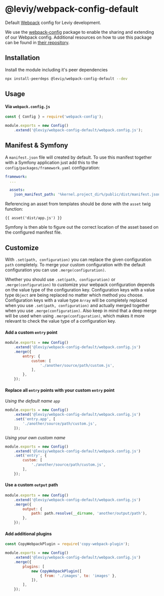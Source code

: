 # @leviy/webpack-config-default

Default [Webpack](https://webpack.js.org) config for Leviy development.

We use the [webpack-config](https://github.com/Fitbit/webpack-config) package to enable the
sharing and extending of our Webpack config. Additional resources on how to use this package
can be found in [their repository](https://github.com/Fitbit/webpack-config).

## Installation

Install the module including it's peer dependencies

```bash
npx install-peerdeps @leviy/webpack-config-default --dev
```

## Usage

#### Via `webpack.config.js`

```js
const { Config } = require('webpack-config');

module.exports = new Config()
    .extend('@leviy/webpack-config-default/webpack.config.js');
```

## Manifest & Symfony

A `manifest.json` file will created by default. To use this manifest together with a Symfony application
just add this to the `config/packages/framework.yaml` configuration:

```yaml
framework:
  ...

  assets:
    json_manifest_path: '%kernel.project_dir%/public/dist/manifest.json'
```

Referencing an asset from templates should be done with the `asset` twig function:

```twig
{{ asset('dist/app.js') }}
```

Symfony is then able to figure out the correct location of the asset based on the configured manifest file.

## Customize

With `.set(path, configuration)` you can replace the given configuration `path` completely.
To merge your custom configuration with the default configuration you can use `.merge(configuration)`.

Whether you should use `.set(path, configuration)` or `.merge(configuration)` to customize your webpack
configuration depends on the value type of the configuration key. Configuration keys with a value type
`Object` are being replaced no matter which method you choose. Configuration keys with a value type `Array`
will be completely replaced when you use `.set(path, configuration)` and actually merged together when you
use `.merge(configuration)`. Also keep in mind that a deep merge will be used when using
`.merge(configuration)`, which makes it more relevant to check the value type of a configuration key.

#### Add a custom `entry` point

```js
module.exports = new Config()
    .extend('@leviy/webpack-config-default/webpack.config.js')
    .merge({
        entry: {
            custom: [
                './another/source/path/custom.js',
            ],
        },
    });
```

#### Replace all `entry` points with your custom `entry` point

_Using the default name `app`_
```js
module.exports = new Config()
    .extend('@leviy/webpack-config-default/webpack.config.js')
    .set('entry.app', [
        './another/source/path/custom.js',
    ]);
```

_Using your own custom name_

```js
module.exports = new Config()
    .extend('@leviy/webpack-config-default/webpack.config.js')
    .set('entry', {
        custom: [
            './another/source/path/custom.js',
        ],
    });
```

#### Use a custom `output` path

```js
module.exports = new Config()
    .extend('@leviy/webpack-config-default/webpack.config.js')
    .merge({
        output: {
            path: path.resolve(__dirname, 'another/output/path'),
        },
    });
```

#### Add additional plugins

```js
const CopyWebpackPlugin = require('copy-webpack-plugin');

module.exports = new Config()
    .extend('@leviy/webpack-config-default/webpack.config.js')
    .merge({
        plugins: [
            new CopyWebpackPlugin([
                { from: './images', to: 'images' },
            ]),
        ],
    });
```
